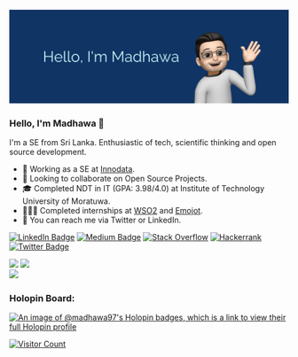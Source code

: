 [![Madhawa's GitHub Banner](./assets/banner.png)](https://www.linkedin.com/in/madhawamm/)

### Hello, I'm Madhawa 👋

I'm a SE from Sri Lanka. Enthusiastic of tech, scientific thinking and open source development.

- 💼 Working as a SE at [Innodata](https://innodata.com/).
- 👯 Looking to collaborate on Open Source Projects.
- 🎓 Completed NDT in IT (GPA: 3.98/4.0) at Institute of Technology University of Moratuwa.
- 👨🏻‍💻 Completed internships at [WSO2](https://wso2.com/) and [Emojot](https://emojot.com/).
- 💬 You can reach me via Twitter or LinkedIn.

[![LinkedIn Badge](https://img.shields.io/badge/LinkedIn-0077B5?style=for-the-badge&logo=linkedin&logoColor=white)](https://www.linkedin.com/in/madhawa97/)
[![Medium Badge](https://img.shields.io/badge/Medium-12100E?style=for-the-badge&logo=medium&logoColor=white)](https://medium.com/@madhawa97)
[![Stack Overflow](https://img.shields.io/badge/-Stackoverflow-FE7A16?style=for-the-badge&logo=stack-overflow&logoColor=white)](https://stackoverflow.com/users/10317115/madhawa-monarawila)
[![Hackerrank](https://img.shields.io/badge/-Hackerrank-2EC866?style=for-the-badge&logo=HackerRank&logoColor=white)](https://www.hackerrank.com/MadhawaMonara)
[![Twitter Badge](https://img.shields.io/badge/Twitter-1DA1F2?style=for-the-badge&logo=twitter&logoColor=white)](https://twitter.com/MadhawaMonara)

<div>
  <img height="225" src="https://github-readme-stats.vercel.app/api?username=madhawa97&show_icons=true&theme=nord&include_all_commits=true&count_private=true"/>
  <img height="225" src="https://github-readme-stats.vercel.app/api/top-langs/?username=madhawa97&theme=nord&hide=jupyter%20notebook,hack"/></br>
  <img height="225" src="https://streak-stats.demolab.com?user=madhawa97&theme=nord&mode=weekly"/>
</div>

<h3 align="left">Holopin Board:</h3>

[![An image of @madhawa97's Holopin badges, which is a link to view their full Holopin profile](https://holopin.me/madhawa97)](https://holopin.io/@madhawa97)


[![Visitor Count](https://komarev.com/ghpvc/?username=madhawa97&style=for-the-badge&color=blueviolet)]()

